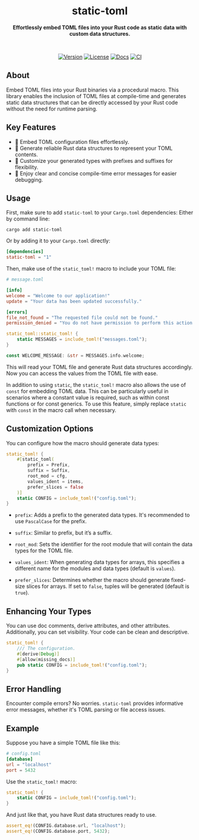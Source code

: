 <h1 align="center">static-toml</h1>
<p align="center">
  <b>
    Effortlessly embed TOML files into your Rust code as static data with 
    custom data structures.
  </b>
</p>

<br>

<div align="center">

  [![Version](https://img.shields.io/crates/v/static-toml?style=for-the-badge)](https://crates.io/crates/static-toml)
  [![License](https://img.shields.io/crates/l/static-toml?style=for-the-badge)](https://github.com/cptpiepmatz/static-toml/blob/main/LICENSE)
  [![Docs](https://img.shields.io/docsrs/static-toml?style=for-the-badge&logo=docs.rs)](https://docs.rs/static-toml)
  [![CI](https://img.shields.io/github/actions/workflow/status/cptpiepmatz/static-toml/cargo.yml?style=for-the-badge&logo=github&label=CI)](https://docs.rs/static-toml)

</div>



## About

Embed TOML files into your Rust binaries via a procedural macro.
This library enables the inclusion of TOML files at compile-time and generates 
static data structures that can be directly accessed by your Rust code without 
the need for runtime parsing.

## Key Features
- 📝 Embed TOML configuration files effortlessly.
- 🔨 Generate reliable Rust data structures to represent your TOML contents.
- 🔧 Customize your generated types with prefixes and suffixes for flexibility.
- 🚦 Enjoy clear and concise compile-time error messages for easier debugging.

## Usage
First, make sure to add `static-toml` to your `Cargo.toml` dependencies:
Either by command line:
```shell 
cargo add static-toml
```
Or by adding it to your `Cargo.toml` directly:
```toml
[dependencies]
static-toml = "1"
```

Then, make use of the `static_toml!` macro to include your TOML file:
```toml
# message.toml

[info]
welcome = "Welcome to our application!"
update = "Your data has been updated successfully."

[errors]
file_not_found = "The requested file could not be found."
permission_denied = "You do not have permission to perform this action."
```

```rust
static_toml::static_toml! {
    static MESSAGES = include_toml!("messages.toml");
}

const WELCOME_MESSAGE: &str = MESSAGES.info.welcome;
```
This will read your TOML file and generate Rust data structures accordingly.
Now you can access the values from the TOML file with ease.

In addition to using `static`, the `static_toml!` macro also allows the use of 
`const` for embedding TOML data. 
This can be particularly useful in scenarios where a constant value is required, 
such as within const functions or for const generics. 
To use this feature, simply replace `static` with `const` in the macro call when 
necessary.

## Customization Options
You can configure how the macro should generate data types:
```rust
static_toml! {
    #[static_toml(
        prefix = Prefix, 
        suffix = Suffix, 
        root_mod = cfg, 
        values_ident = items, 
        prefer_slices = false
    )]
    static CONFIG = include_toml!("config.toml");
}
```

- `prefix`: 
  Adds a prefix to the generated data types. 
  It's recommended to use `PascalCase` for the prefix.

- `suffix`: 
  Similar to prefix, but it’s a suffix.

- `root_mod`: 
  Sets the identifier for the root module that will contain the data types for 
  the TOML file.

- `values_ident`: 
  When generating data types for arrays, this specifies a different name for 
  the modules and data types (default is `values`).

- `prefer_slices`: 
  Determines whether the macro should generate fixed-size slices for arrays. 
  If set to `false`, tuples will be generated (default is `true`).

## Enhancing Your Types
You can use doc comments, derive attributes, and other attributes.
Additionally, you can set visibility. 
Your code can be clean and descriptive.

```rust
static_toml! {
    /// The configuration.
    #[derive(Debug)]
    #[allow(missing_docs)]
    pub static CONFIG = include_toml!("config.toml");
}
```

## Error Handling
Encounter compile errors? 
No worries. 
`static-toml` provides informative error messages, whether it's TOML parsing or 
file access issues.

## Example
Suppose you have a simple TOML file like this:
```toml
# config.toml
[database]
url = "localhost"
port = 5432
```

Use the `static_toml!` macro:
```rust
static_toml! {
    static CONFIG = include_toml!("config.toml");
}
```

And just like that, you have Rust data structures ready to use.
```rust
assert_eq!(CONFIG.database.url, "localhost");
assert_eq!(CONFIG.database.port, 5432);
```

